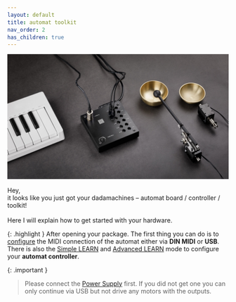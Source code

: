 ```yaml
---
layout: default
title: automat toolkit
nav_order: 2
has_children: true
---
```


![alt text](images/dadamachines-video-poster.jpg)

Hey,\
it looks like you just got your dadamachines – automat board / controller / toolkit!\
\
Here I will explain how to get started with your hardware.

{: .highlight }
After opening your package. The first thing you can do is to [configure](https://automat-configurator.dadamachines.com/) the MIDI connection of the automat either via **DIN MIDI** or **USB**. 
There is also the [Simple LEARN](https://docs.dadamachines.com/automat-toolkit/automat-controller/simple-learn/) and [Advanced LEARN](https://docs.dadamachines.com/automat-toolkit/automat-controller/advanced-learn/) mode to configure your **automat controller**.

{: .important }
> Please connect the [Power Supply](/docs/automat-toolkit/power-supply) first. If you did not get one you can only continue via USB but not drive any motors with the outputs.

